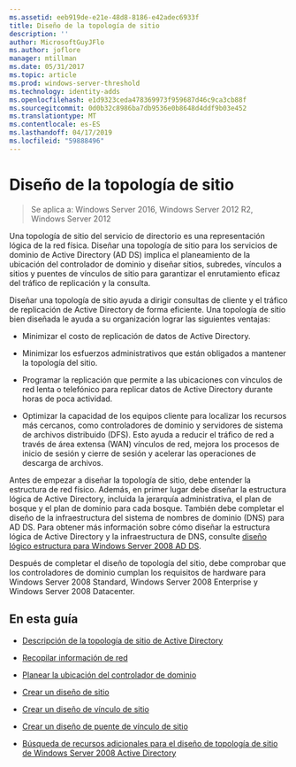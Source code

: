 ```yaml
---
ms.assetid: eeb919de-e21e-48d8-8186-e42adec6933f
title: Diseño de la topología de sitio
description: ''
author: MicrosoftGuyJFlo
ms.author: joflore
manager: mtillman
ms.date: 05/31/2017
ms.topic: article
ms.prod: windows-server-threshold
ms.technology: identity-adds
ms.openlocfilehash: e1d9323ceda478369973f959687d46c9ca3cb88f
ms.sourcegitcommit: 0d0b32c8986ba7db9536e0b8648d4ddf9b03e452
ms.translationtype: MT
ms.contentlocale: es-ES
ms.lasthandoff: 04/17/2019
ms.locfileid: "59888496"
---
```

# <a name="designing-the-site-topology"></a>Diseño de la topología de sitio

>Se aplica a: Windows Server 2016, Windows Server 2012 R2, Windows Server 2012

Una topología de sitio del servicio de directorio es una representación lógica de la red física. Diseñar una topología de sitio para los servicios de dominio de Active Directory (AD DS) implica el planeamiento de la ubicación del controlador de dominio y diseñar sitios, subredes, vínculos a sitios y puentes de vínculos de sitio para garantizar el enrutamiento eficaz del tráfico de replicación y la consulta.  
  
Diseñar una topología de sitio ayuda a dirigir consultas de cliente y el tráfico de replicación de Active Directory de forma eficiente. Una topología de sitio bien diseñada le ayuda a su organización lograr las siguientes ventajas:  
  
-   Minimizar el costo de replicación de datos de Active Directory.  
  
-   Minimizar los esfuerzos administrativos que están obligados a mantener la topología del sitio.  
  
-   Programar la replicación que permite a las ubicaciones con vínculos de red lenta o telefónico para replicar datos de Active Directory durante horas de poca actividad.  
  
-   Optimizar la capacidad de los equipos cliente para localizar los recursos más cercanos, como controladores de dominio y servidores de sistema de archivos distribuido (DFS). Esto ayuda a reducir el tráfico de red a través de área extensa (WAN) vínculos de red, mejora los procesos de inicio de sesión y cierre de sesión y acelerar las operaciones de descarga de archivos.  
  
Antes de empezar a diseñar la topología de sitio, debe entender la estructura de red físico. Además, en primer lugar debe diseñar la estructura lógica de Active Directory, incluida la jerarquía administrativa, el plan de bosque y el plan de dominio para cada bosque. También debe completar el diseño de la infraestructura del sistema de nombres de dominio (DNS) para AD DS. Para obtener más información sobre cómo diseñar la estructura lógica de Active Directory y la infraestructura de DNS, consulte [diseño lógico estructura para Windows Server 2008 AD DS](https://technet.microsoft.com/library/cc770806.aspx).  
  
Después de completar el diseño de topología del sitio, debe comprobar que los controladores de dominio cumplan los requisitos de hardware para Windows Server 2008 Standard, Windows Server 2008 Enterprise y Windows Server 2008 Datacenter.  
  
## <a name="in-this-guide"></a>En esta guía  
  
-   [Descripción de la topología de sitio de Active Directory](../../ad-ds/plan/Understanding-Active-Directory-Site-Topology.md)  
  
-   [Recopilar información de red](../../ad-ds/plan/Collecting-Network-Information.md)  
  
-   [Planear la ubicación del controlador de dominio](../../ad-ds/plan/Planning-Domain-Controller-Placement.md)  
  
-   [Crear un diseño de sitio](../../ad-ds/plan/Creating-a-Site-Design.md)  
  
-   [Crear un diseño de vínculo de sitio](../../ad-ds/plan/Creating-a-Site-Link-Design.md)  
  
-   [Crear un diseño de puente de vínculo de sitio](../../ad-ds/plan/Creating-a-Site-Link-Bridge-Design.md)  
  
-   [Búsqueda de recursos adicionales para el diseño de topología de sitio de Windows Server 2008 Active Directory](../../ad-ds/plan/Finding-Additional-Resources-for-Windows-Server-2008-Active-Directory-Site-Topology-Design.md)  
  


